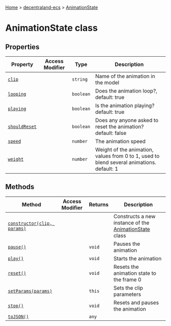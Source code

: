 [Home](./index) &gt; [decentraland-ecs](./decentraland-ecs.md) &gt; [AnimationState](./decentraland-ecs.animationstate.md)

# AnimationState class

## Properties

|  Property | Access Modifier | Type | Description |
|  --- | --- | --- | --- |
|  [`clip`](./decentraland-ecs.animationstate.clip.md) |  | `string` | Name of the animation in the model |
|  [`looping`](./decentraland-ecs.animationstate.looping.md) |  | `boolean` | Does the animation loop?, default: true |
|  [`playing`](./decentraland-ecs.animationstate.playing.md) |  | `boolean` | Is the animation playing? default: true |
|  [`shouldReset`](./decentraland-ecs.animationstate.shouldreset.md) |  | `boolean` | Does any anyone asked to reset the animation? default: false |
|  [`speed`](./decentraland-ecs.animationstate.speed.md) |  | `number` | The animation speed |
|  [`weight`](./decentraland-ecs.animationstate.weight.md) |  | `number` | Weight of the animation, values from 0 to 1, used to blend several animations. default: 1 |

## Methods

|  Method | Access Modifier | Returns | Description |
|  --- | --- | --- | --- |
|  [`constructor(clip, params)`](./decentraland-ecs.animationstate.constructor.md) |  |  | Constructs a new instance of the [AnimationState](./decentraland-ecs.animationstate.md) class |
|  [`pause()`](./decentraland-ecs.animationstate.pause.md) |  | `void` | Pauses the animation |
|  [`play()`](./decentraland-ecs.animationstate.play.md) |  | `void` | Starts the animation |
|  [`reset()`](./decentraland-ecs.animationstate.reset.md) |  | `void` | Resets the animation state to the frame 0 |
|  [`setParams(params)`](./decentraland-ecs.animationstate.setparams.md) |  | `this` | Sets the clip parameters |
|  [`stop()`](./decentraland-ecs.animationstate.stop.md) |  | `void` | Resets and pauses the animation |
|  [`toJSON()`](./decentraland-ecs.animationstate.tojson.md) |  | `any` |  |

